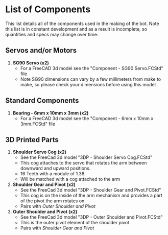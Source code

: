 # List of Components
This list details all of the components used in the making of the bot. Note this list is in constant development and as a result is incomplete, so quantities and specs may change over time.
## Servos and/or Motors
1. **SG90 Servo (x2)**
   - For a FreeCAD 3d model see the "Component - SG90 Servo.FCStd" file
   - Note SG90 dimensions can vary by a few millimeters from make to make, so please check your dimensions before using this model
## Standard Components
1. **Bearing - 6mm x 10mm x 3mm (x2)**
   - For a FreeCAD 3d model see the "Component - 6mm x 10mm x 3mm.FCStd" file
## 3D Printed Parts
1. **Shoulder Servo Cog (x2)**
   - See the FreeCad 3d model "3DP - Shoulder Servo Cog.FCStd"
   - This cog attaches to the servo that rotates the arm between downward and upward positions.
   - 16 Teeth with a module of 1.38.
   - Will be matched with a cog attached to the arm
2. **Shoulder Gear and Pivot (x2)**
   - See the FreeCad 3d model "3DP - Shoulder Gear and Pivot.FCStd"
   - This cog is on the inside of the arm mechanism and provides a part of the pivot the arm rotates on.
   - Pairs with *Outer Shoulder and Pivot*
3. **Outer Shoulder and Pivot (x2)**
   - See the FreeCad 3d model "3DP - Outer Shoulder and Pivot.FCStd"
   - This is the outer pivot element of the shoulder pivot
   - Pairs with *Shoulder Gear and Pivot*
